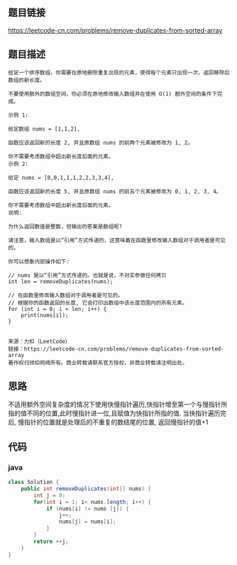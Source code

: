 ## 题目链接

https://leetcode-cn.com/problems/remove-duplicates-from-sorted-array

## 题目描述

```
给定一个排序数组，你需要在原地删除重复出现的元素，使得每个元素只出现一次，返回移除后数组的新长度。

不要使用额外的数组空间，你必须在原地修改输入数组并在使用 O(1) 额外空间的条件下完成。

示例 1:

给定数组 nums = [1,1,2], 

函数应该返回新的长度 2, 并且原数组 nums 的前两个元素被修改为 1, 2。 

你不需要考虑数组中超出新长度后面的元素。
示例 2:

给定 nums = [0,0,1,1,1,2,2,3,3,4],

函数应该返回新的长度 5, 并且原数组 nums 的前五个元素被修改为 0, 1, 2, 3, 4。

你不需要考虑数组中超出新长度后面的元素。
说明:

为什么返回数值是整数，但输出的答案是数组呢?

请注意，输入数组是以“引用”方式传递的，这意味着在函数里修改输入数组对于调用者是可见的。

你可以想象内部操作如下:

// nums 是以“引用”方式传递的。也就是说，不对实参做任何拷贝
int len = removeDuplicates(nums);

// 在函数里修改输入数组对于调用者是可见的。
// 根据你的函数返回的长度, 它会打印出数组中该长度范围内的所有元素。
for (int i = 0; i < len; i++) {
    print(nums[i]);
}


来源：力扣（LeetCode）
链接：https://leetcode-cn.com/problems/remove-duplicates-from-sorted-array
著作权归领扣网络所有。商业转载请联系官方授权，非商业转载请注明出处。
```



## 思路

不适用额外空间复杂度的情况下使用快慢指针遍历,快指针增至第一个与慢指针所指的值不同的位置,此时慢指针进一位,且赋值为快指针所指的值. 当快指针遍历完后, 慢指针的位置就是处理后的不重复的数结尾的位置, 返回慢指针的值+1

## 代码

### java

```java
class Solution {
    public int removeDuplicates(int[] nums) {
        int j = 0;
        for(int i = 1; i< nums.length; i++) {
            if (nums[i] != nums [j]) {
                j++;
                nums[j] = nums[i];
            }
        }
        return ++j;
    }
}
```

